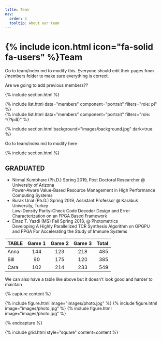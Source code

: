 ```yaml
---
title: Team
nav:
  order: 3
  tooltip: About our team
---
```


# {% include icon.html icon="fa-solid fa-users" %}Team

Go to team/index.md to modify this. Everyone should edit their pages from /members folder to make sure everything is correct. 

Are we going to add previous members??

{% include section.html %}

{% include list.html data="members" component="portrait" filters="role: pi" %}<br>
{% include list.html data="members" component="portrait" filters="role: ^(?!pi$)" %}

{% include section.html background="images/background.jpg" dark=true %}

Go to team/index.md to modify here

{% include section.html %}

## GRADUATED

- Nirmal Kumbhare (Ph.D.) Spring 2019, Post Doctoral Researcher @ University of Arizona <br>
    Power-Aware Value-Based Resource Management in High Performance Computing Systems
- Burak Unal (Ph.D.) Spring 2019, Assistant Professor @ Karabuk University, Turkey <br>
    Low-Density Parity-Check Code Decoder Design and Error Characterization on an FPGA Based Framework
- Elnaz T. Yazdi (MS) Fall Spring 2018, @ Photometrics <br>
    Developing A Highly Parallelized TCR Synthesis Algorithm on GPGPU and FPGA For Accelerating the Study of Immune Systems

| TABLE | Game 1 | Game 2 | Game 3 | Total |
| :---- | :----: | :----: | :----: | ----: |
| Anna  |  144   |  123   |  218   |  485  |
| Bill  |   90   |  175   |  120   |  385  |
| Cara  |  102   |  214   |  233   |  549  |

We can also have a table like above but it doesn't look good and harder to maintain


{% capture content %}

{% include figure.html image="images/photo.jpg" %}
{% include figure.html image="images/photo.jpg" %}
{% include figure.html image="images/photo.jpg" %}

{% endcapture %}

{% include grid.html style="square" content=content %}
